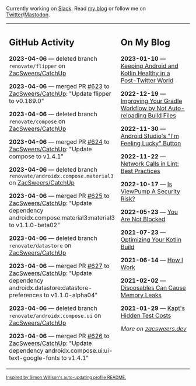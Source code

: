 Currently working on [Slack](https://slack.com/). Read [my blog](https://zacsweers.dev/) or follow me on [Twitter](https://twitter.com/ZacSweers)/[Mastodon](https://hachyderm.io/@ZacSweers).

<table><tr><td valign="top" width="60%">

## GitHub Activity
<!-- githubActivity starts -->
**2023-04-06** — deleted branch `renovate/flipper` on [ZacSweers/CatchUp](https://github.com/ZacSweers/CatchUp)

**2023-04-06** — merged PR [#623](https://github.com/ZacSweers/CatchUp/pull/623) to [ZacSweers/CatchUp](https://github.com/ZacSweers/CatchUp): "Update flipper to v0.189.0"

**2023-04-06** — deleted branch `renovate/compose` on [ZacSweers/CatchUp](https://github.com/ZacSweers/CatchUp)

**2023-04-06** — merged PR [#624](https://github.com/ZacSweers/CatchUp/pull/624) to [ZacSweers/CatchUp](https://github.com/ZacSweers/CatchUp): "Update compose to v1.4.1"

**2023-04-06** — deleted branch `renovate/androidx.compose.material3` on [ZacSweers/CatchUp](https://github.com/ZacSweers/CatchUp)

**2023-04-06** — merged PR [#625](https://github.com/ZacSweers/CatchUp/pull/625) to [ZacSweers/CatchUp](https://github.com/ZacSweers/CatchUp): "Update dependency androidx.compose.material3:material3 to v1.1.0-beta02"

**2023-04-06** — deleted branch `renovate/datastore` on [ZacSweers/CatchUp](https://github.com/ZacSweers/CatchUp)

**2023-04-06** — merged PR [#627](https://github.com/ZacSweers/CatchUp/pull/627) to [ZacSweers/CatchUp](https://github.com/ZacSweers/CatchUp): "Update dependency androidx.datastore:datastore-preferences to v1.1.0-alpha04"

**2023-04-06** — deleted branch `renovate/androidx.compose.ui` on [ZacSweers/CatchUp](https://github.com/ZacSweers/CatchUp)

**2023-04-06** — merged PR [#626](https://github.com/ZacSweers/CatchUp/pull/626) to [ZacSweers/CatchUp](https://github.com/ZacSweers/CatchUp): "Update dependency androidx.compose.ui:ui-text-google-fonts to v1.4.1"
<!-- githubActivity ends -->
</td><td valign="top" width="40%">

## On My Blog
<!-- blog starts -->
**2023-01-10** — [Keeping Android and Kotlin Healthy in a Post-Twitter World](https://www.zacsweers.dev/keeping-android-healthy/)

**2022-12-19** — [Improving Your Gradle Workflow by Not Auto-reloading Build Files](https://www.zacsweers.dev/improving-your-workflow-by-not-auto-reloading-build-files/)

**2022-11-30** — [Android Studio's "I'm Feeling Lucky" Button](https://www.zacsweers.dev/android-studios-im-feeling-lucky-button/)

**2022-11-22** — [Network Calls in Lint: Best Practices](https://www.zacsweers.dev/network-calls-in-lint-best-practices/)

**2022-10-17** — [Is ViewPump A Security Risk?](https://www.zacsweers.dev/is-viewpump-a-security-risk/)

**2022-05-23** — [You Are Not Blocked](https://www.zacsweers.dev/you-are-not-blocked/)

**2021-07-23** — [Optimizing Your Kotlin Build](https://www.zacsweers.dev/optimizing-your-kotlin-build/)

**2021-06-14** — [How I Work](https://www.zacsweers.dev/how-i-work/)

**2021-02-02** — [Disposables Can Cause Memory Leaks](https://www.zacsweers.dev/disposables-can-cause-memory-leaks/)

**2021-01-29** — [Kapt's Hidden Test Costs](https://www.zacsweers.dev/kapts-hidden-test-costs/)
<!-- blog ends -->
_More on [zacsweers.dev](https://zacsweers.dev/)_
</td></tr></table>

<sub><a href="https://simonwillison.net/2020/Jul/10/self-updating-profile-readme/">Inspired by Simon Willison's auto-updating profile README.</a></sub>